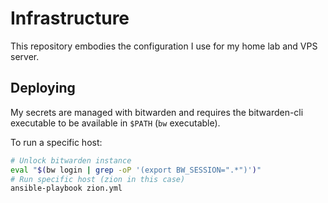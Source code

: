 # Infrastructure

This repository embodies the configuration I use for my home lab and VPS server.

## Deploying

My secrets are managed with bitwarden and requires the bitwarden-cli executable
to be available in `$PATH` (`bw` executable).

To run a specific host:

``` sh
# Unlock bitwarden instance
eval "$(bw login | grep -oP '(export BW_SESSION=".*")')"
# Run specific host (zion in this case)
ansible-playbook zion.yml
```
